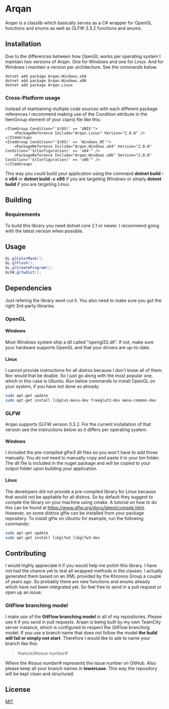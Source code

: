 # Arqan
Arqan is a classlib which basically serves as a C# wrapper for OpenGL functions and enums as well as GLFW 3.3.2 functions and enums.

## Installation
Due to the differences between how OpenGL works per operating system I maintain two versions of Arqan. One for Windows and one for Linux. And for Windows I maintain a version per architecture. See the commands below.

```
dotnet add package Arqan.Windows.x64
dotnet add package Arqan.Windows.x86
dotnet add package Arqan.Linux
```

### Cross-Platform usage
Instead of maintaining multiple code sources with each different package references I recommend making use of the Condition attribute in the ItemGroup element of your csproj file like this:

```
<ItemGroup Condition="'$(OS)' == 'UNIX'">
    <PackageReference Include="Arqan.Linux" Version="2.0.0" />
</ItemGroup>
<ItemGroup Condition="'$(OS)' == 'Windows_NT'">
    <PackageReference Include="Arqan.Windows.x64" Version="2.0.0" Condition="'$(Configuration)' == 'x64'" />
    <PackageReference Include="Arqan.Windows.x86" Version="2.0.0" Condition="'$(Configuration)' == 'x86'" />
</ItemGroup>
```

This way you could build your application using the command **dotnet build -c x64** or **dotnet build -c x86** if you are targeting _Windows_ or simply **dotnet build** if you are targeting _Linux_.

## Building

### Requirements
To build this library you need dotnet core 2.1 or newer. I recommend going with the latest version when possible.

## Usage

```C#
GL.glColorMask();
GL.glFlush();
GL.glCreateProgram();
GLFW.glfwInit();
```

## Dependencies
Just refering the library wont cut it. You also need to make sure you got the right 3rd-party libraries.

### OpenGL
#### Windows
Most Windows system ship a dll called "opengl32.dll". If not, make sure your hardware supports OpenGL and that your drivers are up-to-date.

#### Linux
I cannot provide instructions for all distros because I don't know all of them. Nor would that be doable. So I just go along with the most popular one, which in this case is Ubuntu. Run below commands to
install OpenGL on your system, if you have not done so already.

```bash
sudo apt-get update
sudo apt-get install libglu1-mesa-dev freeglut3-dev mesa-common-dev
```

### GLFW
Arqan supports GLFW version 3.3.2. For the current installation of that version see the instructions below as it differs per operating system.

#### Windows
I included the pre-compiled glfw3 dll files so you won't have to add those manually. You _do not_ need to manually copy and paste it in your bin folder. The dll file is included in the nuget package and will be copied to your output folder upon building your application.

#### Linux
The developers did not provide a pre-compiled library for Linux because that would not be appliable for all distros. So by default they suggest to compile the library on your machine using cmake. A tutorial on how to do this can be found at https://www.glfw.org/docs/latest/compile.html.
However, on some distros glfw can be installed from your package repository. To install glfw on Ubuntu for example, run the following commands:

```bash
sudo apt-get update
sudo apt-get install libglfw3 libglfw3-dev
```

## Contributing
I would highly appreciate it if you would help me polish this library. I have not had the chance yet to test all wrapped methods in the classes. I actually generated
them based on an XML provided by the Khronos Group a couple of years ago. So probably there are new functions and enums already which have not been integrated yet. So feel free to send in a pull request or open up an issue.

### GitFlow branching model
I make use of the **GitFlow branching model** in all of my repositories. Please use it if you send in pull requests. Arqan is being built by my own TeamCity server instance, which is configured to respect the GitFlow branching model. If you use a branch name that does not follow the model **the build will fail or simply not start**. Therefore I would like to ask to name your branch like this:

> feature/#issue number#

Where the _#issue number#_ represents the issue number on GitHub. Also please keep all your branch names in **lowercase**. This way the repository will be kept clean and structured.

## License
[MIT](https://choosealicense.com/licenses/mit/)
